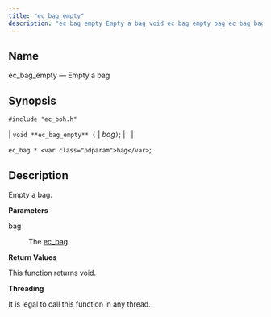 ```yaml
---
title: "ec_bag_empty"
description: "ec bag empty Empty a bag void ec bag empty bag ec bag bag Empty a bag bag The ec bag This function returns void It is legal to call this function in any thread..."
---
```


<a name="apis.ec_bag_empty"></a> 
## Name

ec_bag_empty — Empty a bag

## Synopsis

`#include "ec_boh.h"`

| `void **ec_bag_empty** (` | <var class="pdparam">bag</var>`)`; |   |

`ec_bag * <var class="pdparam">bag</var>`;<a name="idp47324464"></a> 
## Description

Empty a bag.

**<a name="idp47325664"></a> Parameters**

<dl class="variablelist">

<dt>bag</dt>

<dd>

The [ec_bag](/momentum/3/3-api/structs-ec-bag).

</dd>

</dl>

**<a name="idp47329072"></a> Return Values**

This function returns void.

**<a name="idp47329984"></a> Threading**

It is legal to call this function in any thread.